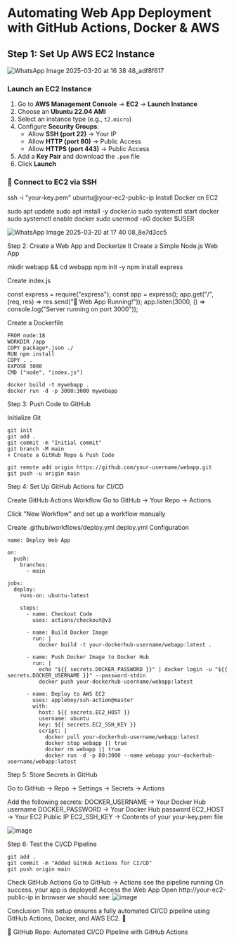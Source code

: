 #  Automating Web App Deployment with GitHub Actions, Docker & AWS  

## Step 1: Set Up AWS EC2 Instance  

![WhatsApp Image 2025-03-20 at 16 38 48_adf8f617](https://github.com/user-attachments/assets/223c5caa-50cb-4ec7-ba6a-6f7cdf6f78f9)


###  Launch an EC2 Instance  
1. Go to **AWS Management Console** → **EC2** → **Launch Instance**  
2. Choose an **Ubuntu 22.04 AMI**  
3. Select an instance type (e.g., `t2.micro`)  
4. Configure **Security Groups**:  
   - Allow **SSH (port 22)** → Your IP  
   - Allow **HTTP (port 80)** → Public Access  
   - Allow **HTTPS (port 443)** → Public Access  
5. Add a **Key Pair** and download the `.pem` file  
6. Click **Launch**  

### 🔗 Connect to EC2 via SSH  

ssh -i "your-key.pem" ubuntu@your-ec2-public-ip
Install Docker on EC2

sudo apt update
sudo apt install -y docker.io
sudo systemctl start docker
sudo systemctl enable docker
sudo usermod -aG docker $USER

![WhatsApp Image 2025-03-20 at 17 40 08_8e7d3cc5](https://github.com/user-attachments/assets/7ee38585-3bcf-4135-ac38-e54c957baeca)


Step 2: Create a Web App and Dockerize It
 Create a Simple Node.js Web App

mkdir webapp && cd webapp
npm init -y
npm install express

 Create index.js

const express = require("express");
const app = express();
app.get("/", (req, res) => res.send("🚀 Web App Running!"));
app.listen(3000, () => console.log("Server running on port 3000"));

 Create a Dockerfile
 
```
FROM node:18
WORKDIR /app
COPY package*.json ./
RUN npm install
COPY . .
EXPOSE 3000
CMD ["node", "index.js"]
```

```
docker build -t mywebapp .
docker run -d -p 3000:3000 mywebapp
```
Step 3: Push Code to GitHub

 Initialize Git
```
git init
git add .
git commit -m "Initial commit"
git branch -M main
⬆ Create a GitHub Repo & Push Code
```
```
git remote add origin https://github.com/your-username/webapp.git
git push -u origin main
```


Step 4: Set Up GitHub Actions for CI/CD

 Create GitHub Actions Workflow
Go to GitHub → Your Repo → Actions

Click "New Workflow" and set up a workflow manually

Create .github/workflows/deploy.yml
 deploy.yml Configuration
```
name: Deploy Web App

on:
  push:
    branches:
      - main

jobs:
  deploy:
    runs-on: ubuntu-latest
    
    steps:
      - name: Checkout Code
        uses: actions/checkout@v3

      - name: Build Docker Image
        run: |
          docker build -t your-dockerhub-username/webapp:latest .

      - name: Push Docker Image to Docker Hub
        run: |
          echo "${{ secrets.DOCKER_PASSWORD }}" | docker login -u "${{ secrets.DOCKER_USERNAME }}" --password-stdin
          docker push your-dockerhub-username/webapp:latest

      - name: Deploy to AWS EC2
        uses: appleboy/ssh-action@master
        with:
          host: ${{ secrets.EC2_HOST }}
          username: ubuntu
          key: ${{ secrets.EC2_SSH_KEY }}
          script: |
            docker pull your-dockerhub-username/webapp:latest
            docker stop webapp || true
            docker rm webapp || true
            docker run -d -p 80:3000 --name webapp your-dockerhub-username/webapp:latest
```
            
Step 5: Store Secrets in GitHub

Go to GitHub → Repo → Settings → Secrets → Actions

Add the following secrets:
DOCKER_USERNAME → Your Docker Hub username
DOCKER_PASSWORD → Your Docker Hub password
EC2_HOST → Your EC2 Public IP
EC2_SSH_KEY → Contents of your your-key.pem file

![image](https://github.com/user-attachments/assets/af387804-00c9-45d8-9dba-a511ba1e477c)


Step 6: Test the CI/CD Pipeline
```
git add .
git commit -m "Added GitHub Actions for CI/CD"
git push origin main
```
Check GitHub Actions
Go to GitHub → Actions
see the pipeline running
On success, your app is deployed!
 Access the Web App
Open http://your-ec2-public-ip in browser
we should see:
![image](https://github.com/user-attachments/assets/c89c67ab-77b0-4f18-9686-1f5a5b7cf16f)


 Conclusion
This setup ensures a fully automated CI/CD pipeline using GitHub Actions, Docker, and AWS EC2. 🚀

🔗 GitHub Repo: Automated CI/CD Pipeline with GitHub Actions

